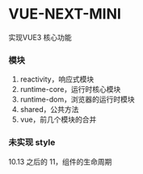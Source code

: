 # VUE-NEXT-MINI
实现VUE3 核心功能

### 模块
1. reactivity，响应式模块
2. runtime-core，运行时核心模块
3. runtime-dom，浏览器的运行时模块
4. shared，公共方法
5. vue，前几个模块的合并
   
### 未实现 style
10.13 之后的
11，组件的生命周期
